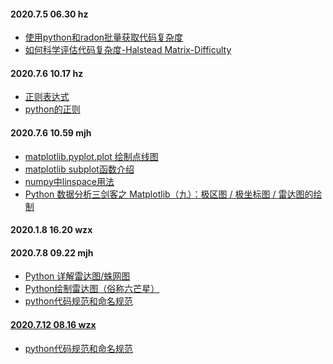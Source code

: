 #### 2020.7.5 06.30 hz

* <a href="https://blog.csdn.net/KITEOFFTHELINE/article/details/107047881" target="_blank">使用python和radon批量获取代码复杂度</a>
* <a href="https://juejin.im/post/5cdd7bdb5188256903366410" target="_blank">如何科学评估代码复杂度-Halstead Matrix-Difficulty</a>




#### 2020.7.6 10.17 hz

* <a href="https://www.runoob.com/regexp/regexp-syntax.html">正则表达式</a>
* <a href="https://www.runoob.com/python/python-reg-expressions.html">python的正则</a>



#### 2020.7.6 10.59 mjh

* <a href="https://www.jianshu.com/p/82b2a4f66ed7" target="_blank">matplotlib.pyplot.plot 绘制点线图</a>
* <a href="https://blog.csdn.net/jagbiam1000/article/details/79600679?utm_medium=distribute.pc_relevant.none-task-blog-BlogCommendFromMachineLearnPai2-1.nonecase&depth_1-utm_source=distribute.pc_relevant.none-task-blog-BlogCommendFromMachineLearnPai2-1.nonecase" target="_blank">matplotlib subplot函数介绍</a>
* <a href="https://blog.csdn.net/grey_csdn/article/details/54561796" target="_blank">numpy中linspace用法</a>
* <a href="https://blog.csdn.net/qq_36759224/article/details/106162412" target="_blank">Python 数据分析三剑客之 Matplotlib（九）：极区图 / 极坐标图 / 雷达图的绘制</a>



#### 2020.1.8 16.20 wzx



#### 2020.7.8 09.22 mjh

* <a href="https://www.jianshu.com/p/0a76ecf50a43" target="_blank">Python 详解雷达图/蛛网图</a>
* <a href="https://blog.csdn.net/Just_youHG/article/details/83904618/" target="_blank">Python绘制雷达图（俗称六芒星）</a>
* <a href="https://www.jianshu.com/p/36e686decad2" target="_blank">python代码规范和命名规范



#### 2020.7.12 08.16 wzx

* <a href="https://www.jianshu.com/p/36e686decad2" target="_blank">python代码规范和命名规范</a>